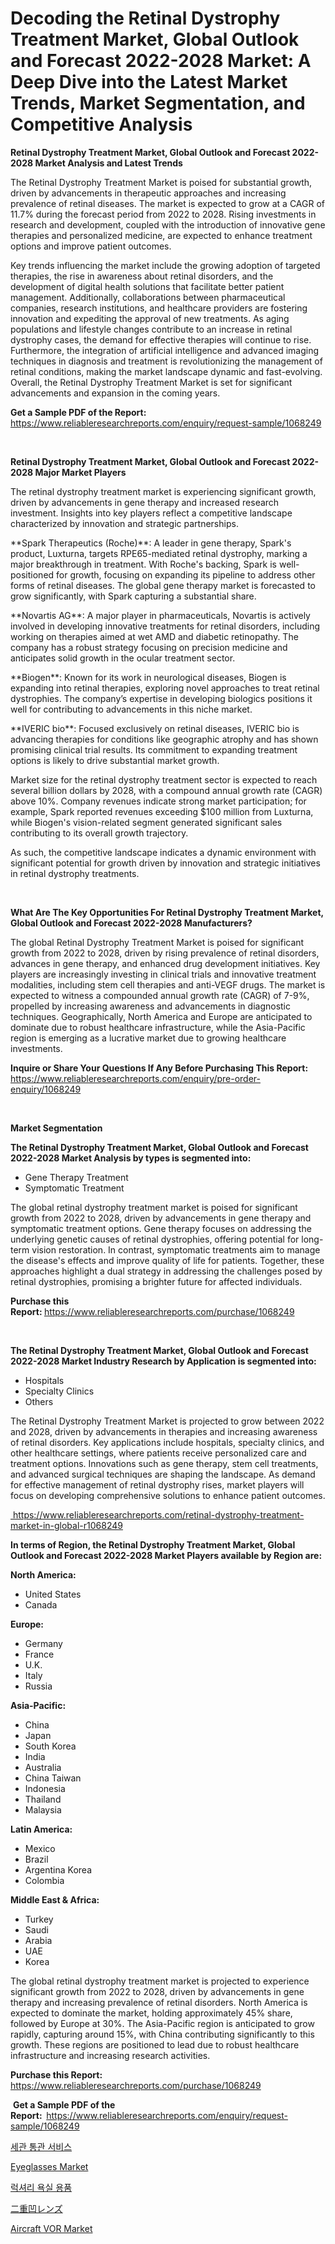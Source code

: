 <p><h1>Decoding the Retinal Dystrophy Treatment Market, Global Outlook and Forecast 2022-2028 Market: A Deep Dive into the Latest Market Trends, Market Segmentation, and Competitive Analysis</h1></p><p><strong>Retinal Dystrophy Treatment Market, Global Outlook and Forecast 2022-2028 Market Analysis and Latest Trends</strong></p>
<p><p>The Retinal Dystrophy Treatment Market is poised for substantial growth, driven by advancements in therapeutic approaches and increasing prevalence of retinal diseases. The market is expected to grow at a CAGR of 11.7% during the forecast period from 2022 to 2028. Rising investments in research and development, coupled with the introduction of innovative gene therapies and personalized medicine, are expected to enhance treatment options and improve patient outcomes.</p><p>Key trends influencing the market include the growing adoption of targeted therapies, the rise in awareness about retinal disorders, and the development of digital health solutions that facilitate better patient management. Additionally, collaborations between pharmaceutical companies, research institutions, and healthcare providers are fostering innovation and expediting the approval of new treatments. As aging populations and lifestyle changes contribute to an increase in retinal dystrophy cases, the demand for effective therapies will continue to rise. Furthermore, the integration of artificial intelligence and advanced imaging techniques in diagnosis and treatment is revolutionizing the management of retinal conditions, making the market landscape dynamic and fast-evolving. Overall, the Retinal Dystrophy Treatment Market is set for significant advancements and expansion in the coming years.</p></p>
<p><strong>Get a Sample PDF of the Report:&nbsp;</strong> <a href="https://www.reliableresearchreports.com/enquiry/request-sample/1068249">https://www.reliableresearchreports.com/enquiry/request-sample/1068249</a></p>
<p>&nbsp;</p>
<p><strong>Retinal Dystrophy Treatment Market, Global Outlook and Forecast 2022-2028 Major Market Players</strong></p>
<p><p>The retinal dystrophy treatment market is experiencing significant growth, driven by advancements in gene therapy and increased research investment. Insights into key players reflect a competitive landscape characterized by innovation and strategic partnerships.</p><p>**Spark Therapeutics (Roche)**: A leader in gene therapy, Spark's product, Luxturna, targets RPE65-mediated retinal dystrophy, marking a major breakthrough in treatment. With Roche's backing, Spark is well-positioned for growth, focusing on expanding its pipeline to address other forms of retinal diseases. The global gene therapy market is forecasted to grow significantly, with Spark capturing a substantial share.</p><p>**Novartis AG**: A major player in pharmaceuticals, Novartis is actively involved in developing innovative treatments for retinal disorders, including working on therapies aimed at wet AMD and diabetic retinopathy. The company has a robust strategy focusing on precision medicine and anticipates solid growth in the ocular treatment sector.</p><p>**Biogen**: Known for its work in neurological diseases, Biogen is expanding into retinal therapies, exploring novel approaches to treat retinal dystrophies. The company’s expertise in developing biologics positions it well for contributing to advancements in this niche market.</p><p>**IVERIC bio**: Focused exclusively on retinal diseases, IVERIC bio is advancing therapies for conditions like geographic atrophy and has shown promising clinical trial results. Its commitment to expanding treatment options is likely to drive substantial market growth.</p><p>Market size for the retinal dystrophy treatment sector is expected to reach several billion dollars by 2028, with a compound annual growth rate (CAGR) above 10%. Company revenues indicate strong market participation; for example, Spark reported revenues exceeding $100 million from Luxturna, while Biogen's vision-related segment generated significant sales contributing to its overall growth trajectory. </p><p>As such, the competitive landscape indicates a dynamic environment with significant potential for growth driven by innovation and strategic initiatives in retinal dystrophy treatments.</p></p>
<p>&nbsp;</p>
<p><strong>What Are The Key Opportunities For Retinal Dystrophy Treatment Market, Global Outlook and Forecast 2022-2028 Manufacturers?</strong></p>
<p><p>The global Retinal Dystrophy Treatment Market is poised for significant growth from 2022 to 2028, driven by rising prevalence of retinal disorders, advances in gene therapy, and enhanced drug development initiatives. Key players are increasingly investing in clinical trials and innovative treatment modalities, including stem cell therapies and anti-VEGF drugs. The market is expected to witness a compounded annual growth rate (CAGR) of 7-9%, propelled by increasing awareness and advancements in diagnostic techniques. Geographically, North America and Europe are anticipated to dominate due to robust healthcare infrastructure, while the Asia-Pacific region is emerging as a lucrative market due to growing healthcare investments.</p></p>
<p><strong>Inquire or Share Your Questions If Any Before Purchasing This Report:</strong> <a href="https://www.reliableresearchreports.com/enquiry/pre-order-enquiry/1068249">https://www.reliableresearchreports.com/enquiry/pre-order-enquiry/1068249</a></p>
<p>&nbsp;</p>
<p><strong>Market Segmentation</strong></p>
<p><strong>The Retinal Dystrophy Treatment Market, Global Outlook and Forecast 2022-2028 Market Analysis by types is segmented into:</strong></p>
<p><ul><li>Gene Therapy Treatment</li><li>Symptomatic Treatment</li></ul></p>
<p><p>The global retinal dystrophy treatment market is poised for significant growth from 2022 to 2028, driven by advancements in gene therapy and symptomatic treatment options. Gene therapy focuses on addressing the underlying genetic causes of retinal dystrophies, offering potential for long-term vision restoration. In contrast, symptomatic treatments aim to manage the disease's effects and improve quality of life for patients. Together, these approaches highlight a dual strategy in addressing the challenges posed by retinal dystrophies, promising a brighter future for affected individuals.</p></p>
<p><strong>Purchase this Report:&nbsp;</strong><a href="https://www.reliableresearchreports.com/purchase/1068249">https://www.reliableresearchreports.com/purchase/1068249</a></p>
<p>&nbsp;</p>
<p><strong>The Retinal Dystrophy Treatment Market, Global Outlook and Forecast 2022-2028 Market Industry Research by Application is segmented into:</strong></p>
<p><ul><li>Hospitals</li><li>Specialty Clinics</li><li>Others</li></ul></p>
<p><p>The Retinal Dystrophy Treatment Market is projected to grow between 2022 and 2028, driven by advancements in therapies and increasing awareness of retinal disorders. Key applications include hospitals, specialty clinics, and other healthcare settings, where patients receive personalized care and treatment options. Innovations such as gene therapy, stem cell treatments, and advanced surgical techniques are shaping the landscape. As demand for effective management of retinal dystrophy rises, market players will focus on developing comprehensive solutions to enhance patient outcomes.</p></p>
<p><a href="https://www.reliableresearchreports.com/retinal-dystrophy-treatment-market-in-global-r1068249">&nbsp;https://www.reliableresearchreports.com/retinal-dystrophy-treatment-market-in-global-r1068249</a></p>
<p><strong>In terms of Region, the Retinal Dystrophy Treatment Market, Global Outlook and Forecast 2022-2028 Market Players available by Region are:</strong></p>
<p>
    <p> <strong> North America: </strong>
        <ul>
            <li>United States</li>
            <li>Canada</li>
        </ul>
        </p> 
    <p> <strong> Europe: </strong>
        <ul>
            <li>Germany</li>
            <li>France</li>
            <li>U.K.</li>
            <li>Italy</li>
            <li>Russia</li>
        </ul>
        </p> 
    <p> <strong> Asia-Pacific: </strong>
        <ul>
            <li>China</li>
            <li>Japan</li>
            <li>South Korea</li>
            <li>India</li>
            <li>Australia</li>
            <li>China Taiwan</li>
            <li>Indonesia</li>
            <li>Thailand</li>
            <li>Malaysia</li>
        </ul>
        </p> 
    <p> <strong> Latin America: </strong>
        <ul>
            <li>Mexico</li>
            <li>Brazil</li>
            <li>Argentina Korea</li>
            <li>Colombia</li>
        </ul>
        </p> 
    <p> <strong> Middle East & Africa: </strong>
        <ul>
            <li>Turkey</li>
            <li>Saudi</li>
            <li>Arabia</li>
            <li>UAE</li>
            <li>Korea</li>
        </ul>
    </p>
    </p>
<p><p>The global retinal dystrophy treatment market is projected to experience significant growth from 2022 to 2028, driven by advancements in gene therapy and increasing prevalence of retinal disorders. North America is expected to dominate the market, holding approximately 45% share, followed by Europe at 30%. The Asia-Pacific region is anticipated to grow rapidly, capturing around 15%, with China contributing significantly to this growth. These regions are positioned to lead due to robust healthcare infrastructure and increasing research activities.</p></p>
<p><strong>Purchase this Report: </strong><a href="https://www.reliableresearchreports.com/purchase/1068249">https://www.reliableresearchreports.com/purchase/1068249</a></p>
<p>&nbsp;<strong>Get a Sample PDF of the Report:&nbsp;&nbsp;</strong><a href="https://www.reliableresearchreports.com/enquiry/request-sample/1068249">https://www.reliableresearchreports.com/enquiry/request-sample/1068249</a></p>
<p><strong></strong></p>
<p><p><a href="https://medium.com/@joespinka88967/%EC%8B%9C%EC%9E%A5-%EB%A6%AC%EB%8D%94%EC%99%80-%EB%B6%80%EC%A7%84%EC%97%85%EC%B2%B4-%EA%B8%80%EB%A1%9C%EB%B2%8C-%ED%86%B5%EA%B4%80-%EC%84%9C%EB%B9%84%EC%8A%A4-%EC%8B%9C%EC%9E%A5-%EB%8F%99%ED%96%A5-%EB%B0%8F-%EC%A0%84%EB%A7%9D-2024-2031-390097c23a24">세관 통관 서비스</a></p><p><a href="https://github.com/Chiragrp22/Market-Research-Report-List-6/blob/main/eyeglasses-market.md">Eyeglasses Market</a></p><p><a href="https://medium.com/@rudyswaniafgwski56664/%EB%9F%AD%EC%85%94%EB%A6%AC-%EC%9A%95%EC%8B%A4-%EC%9A%A9%ED%92%88-%EC%8B%9C%EC%9E%A5-%ED%98%81%EB%AA%85-2024-2031-%EB%8B%A4%EC%9D%8C-10%EB%85%84%EC%9D%84-%ED%98%95%EC%84%B1%ED%95%98%EB%8A%94-%EC%8B%9C%EC%9E%A5-%ED%8A%B8%EB%A0%8C%EB%93%9C-d5c4d0111a10">럭셔리 욕실 용품</a></p><p><a href="https://medium.com/@uyjtuy6/%E4%B8%96%E7%95%8C%E3%81%AE%E4%B8%A1%E5%87%B8%E3%83%AC%E3%83%B3%E3%82%BA%E5%B8%82%E5%A0%B4%E8%A6%8F%E6%A8%A1%E3%81%AF-2024%E5%B9%B4%E3%81%8B%E3%82%892031%E5%B9%B4%E3%81%BE%E3%81%A7%E3%81%AB5-5-%E3%81%AE%E5%B9%B4%E5%B9%B3%E5%9D%87%E6%88%90%E9%95%B7%E7%8E%87-cagr-%E3%82%92%E7%B5%8C%E9%A8%93%E3%81%99%E3%82%8B%E3%81%A8%E7%94%A3%E6%A5%AD%E4%BA%88%E6%B8%AC%E3%81%AB%E3%82%88%E3%82%8A%E4%BA%88%E6%83%B3%E3%81%95%E3%82%8C%E3%81%A6%E3%81%84%E3%81%BE%E3%81%99-a4a148c0a047">二重凹レンズ</a></p><p><a href="https://www.linkedin.com/pulse/global-aircraft-vor-market-size-expected-experience-cagr-lacfe?trackingId=h43Hm%2FqJTsW9biSdvHWAgw%3D%3D">Aircraft VOR Market</a></p></p>